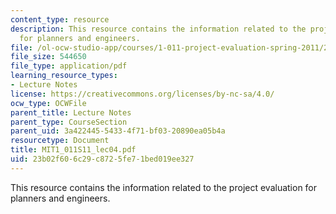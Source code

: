 ```yaml
---
content_type: resource
description: This resource contains the information related to the project evaluation
  for planners and engineers.
file: /ol-ocw-studio-app/courses/1-011-project-evaluation-spring-2011/23b02f606c29c8725fe71bed019ee327_MIT1_011S11_lec04.pdf
file_size: 544650
file_type: application/pdf
learning_resource_types:
- Lecture Notes
license: https://creativecommons.org/licenses/by-nc-sa/4.0/
ocw_type: OCWFile
parent_title: Lecture Notes
parent_type: CourseSection
parent_uid: 3a422445-5433-4f71-bf03-20890ea05b4a
resourcetype: Document
title: MIT1_011S11_lec04.pdf
uid: 23b02f60-6c29-c872-5fe7-1bed019ee327
---
```

This resource contains the information related to the project evaluation for planners and engineers.